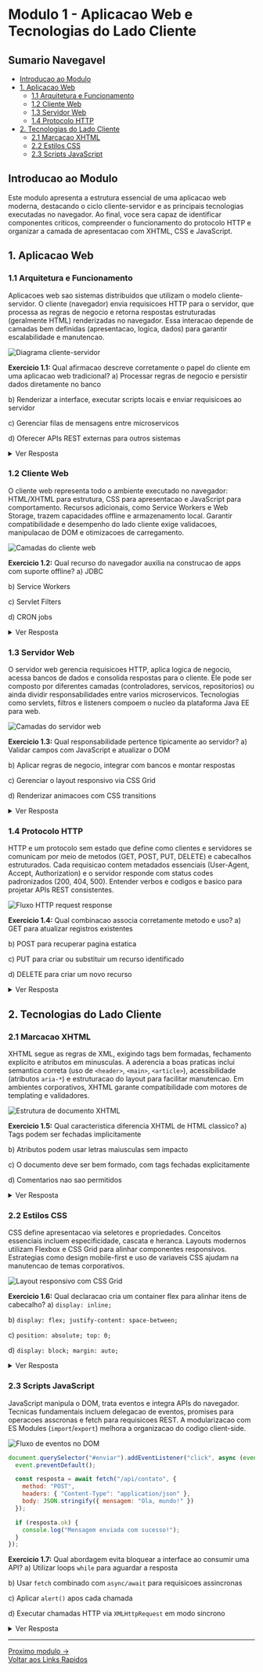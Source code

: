 # Modulo 1 - Aplicacao Web e Tecnologias do Lado Cliente

## Sumario Navegavel
- [Introducao ao Modulo](#introducao-ao-modulo)
- [1. Aplicacao Web](#1-aplicacao-web)
  - [1.1 Arquitetura e Funcionamento](#11-arquitetura-e-funcionamento)
  - [1.2 Cliente Web](#12-cliente-web)
  - [1.3 Servidor Web](#13-servidor-web)
  - [1.4 Protocolo HTTP](#14-protocolo-http)
- [2. Tecnologias do Lado Cliente](#2-tecnologias-do-lado-cliente)
  - [2.1 Marcacao XHTML](#21-marcacao-xhtml)
  - [2.2 Estilos CSS](#22-estilos-css)
  - [2.3 Scripts JavaScript](#23-scripts-javascript)

## Introducao ao Modulo
Este modulo apresenta a estrutura essencial de uma aplicacao web moderna, destacando o ciclo cliente-servidor e as principais tecnologias executadas no navegador. Ao final, voce sera capaz de identificar componentes criticos, compreender o funcionamento do protocolo HTTP e organizar a camada de apresentacao com XHTML, CSS e JavaScript.

## 1. Aplicacao Web

### 1.1 Arquitetura e Funcionamento
Aplicacoes web sao sistemas distribuidos que utilizam o modelo cliente-servidor. O cliente (navegador) envia requisicoes HTTP para o servidor, que processa as regras de negocio e retorna respostas estruturadas (geralmente HTML) renderizadas no navegador. Essa interacao depende de camadas bem definidas (apresentacao, logica, dados) para garantir escalabilidade e manutencao.

![Diagrama cliente-servidor](../imagens/diagrama_cliente_servidor.svg)

**Exercicio 1.1:** Qual afirmacao descreve corretamente o papel do cliente em uma aplicacao web tradicional?
a) Processar regras de negocio e persistir dados diretamente no banco

b) Renderizar a interface, executar scripts locais e enviar requisicoes ao servidor

c) Gerenciar filas de mensagens entre microservicos

d) Oferecer APIs REST externas para outros sistemas

<details>
<summary>Ver Resposta</summary>

**Resposta:** b) Renderizar a interface, executar scripts locais e enviar requisicoes ao servidor

**Explicacao:** O cliente (navegador) recebe a resposta do servidor, renderiza a interface e executa scripts fornecidos, alem de iniciar novas requisicoes. As regras de negocio e persistencia normalmente permanecem no servidor.
</details>

### 1.2 Cliente Web
O cliente web representa todo o ambiente executado no navegador: HTML/XHTML para estrutura, CSS para apresentacao e JavaScript para comportamento. Recursos adicionais, como Service Workers e Web Storage, trazem capacidades offline e armazenamento local. Garantir compatibilidade e desempenho do lado cliente exige validacoes, manipulacao de DOM e otimizacoes de carregamento.

![Camadas do cliente web](../imagens/componentes_cliente_web.svg)

**Exercicio 1.2:** Qual recurso do navegador auxilia na construcao de apps com suporte offline?
a) JDBC

b) Service Workers

c) Servlet Filters

d) CRON jobs

<details>
<summary>Ver Resposta</summary>

**Resposta:** b) Service Workers

**Explicacao:** Service Workers interceptam requisicoes, permitem cache customizado e operacoes offline. JDBC e Servlet Filters residem no servidor, enquanto CRON jobs automatizam rotinas em ambientes de backend.
</details>

### 1.3 Servidor Web
O servidor web gerencia requisicoes HTTP, aplica logica de negocio, acessa bancos de dados e consolida respostas para o cliente. Ele pode ser composto por diferentes camadas (controladores, servicos, repositorios) ou ainda dividir responsabilidades entre varios microservicos. Tecnologias como servlets, filtros e listeners compoem o nucleo da plataforma Java EE para web.

![Camadas do servidor web](../imagens/componentes_servidor_web.svg)

**Exercicio 1.3:** Qual responsabilidade pertence tipicamente ao servidor?
a) Validar campos com JavaScript e atualizar o DOM

b) Aplicar regras de negocio, integrar com bancos e montar respostas

c) Gerenciar o layout responsivo via CSS Grid

d) Renderizar animacoes com CSS transitions

<details>
<summary>Ver Resposta</summary>

**Resposta:** b) Aplicar regras de negocio, integrar com bancos e montar respostas

**Explicacao:** O servidor centraliza regras de negocio e integra fontes de dados antes de retornar a resposta ao cliente. Manipulacao de DOM e layout sao tarefas tipicamente do lado cliente.
</details>

### 1.4 Protocolo HTTP
HTTP e um protocolo sem estado que define como clientes e servidores se comunicam por meio de metodos (GET, POST, PUT, DELETE) e cabecalhos estruturados. Cada requisicao contem metadados essenciais (User-Agent, Accept, Authorization) e o servidor responde com status codes padronizados (200, 404, 500). Entender verbos e codigos e basico para projetar APIs REST consistentes.

![Fluxo HTTP request response](../imagens/fluxo_http_request_response.svg)

**Exercicio 1.4:** Qual combinacao associa corretamente metodo e uso?
a) GET para atualizar registros existentes

b) POST para recuperar pagina estatica

c) PUT para criar ou substituir um recurso identificado

d) DELETE para criar um novo recurso

<details>
<summary>Ver Resposta</summary>

**Resposta:** c) PUT para criar ou substituir um recurso identificado

**Explicacao:** PUT e idempotente e serve para criar/substituir um recurso com identificador conhecido. GET recupera dados, POST cria submissao/processamento sem idempotencia e DELETE remove recursos.
</details>

## 2. Tecnologias do Lado Cliente

### 2.1 Marcacao XHTML
XHTML segue as regras de XML, exigindo tags bem formadas, fechamento explicito e atributos em minusculas. A aderencia a boas praticas inclui semantica correta (uso de `<header>`, `<main>`, `<article>`), acessibilidade (atributos `aria-*`) e estruturacao do layout para facilitar manutencao. Em ambientes corporativos, XHTML garante compatibilidade com motores de templating e validadores.

![Estrutura de documento XHTML](../imagens/estrutura_xhtml_documento.svg)

**Exercicio 1.5:** Qual caracteristica diferencia XHTML de HTML classico?
a) Tags podem ser fechadas implicitamente

b) Atributos podem usar letras maiusculas sem impacto

c) O documento deve ser bem formado, com tags fechadas explicitamente

d) Comentarios nao sao permitidos

<details>
<summary>Ver Resposta</summary>

**Resposta:** c) O documento deve ser bem formado, com tags fechadas explicitamente

**Explicacao:** XHTML segue as regras XML, exigindo fechamento explicito e estrutura bem formada. HTML classico tolera tags abertas ou atributos em maiusculas.
</details>

### 2.2 Estilos CSS
CSS define apresentacao via seletores e propriedades. Conceitos essenciais incluem especificidade, cascata e heranca. Layouts modernos utilizam Flexbox e CSS Grid para alinhar componentes responsivos. Estrategias como design mobile-first e uso de variaveis CSS ajudam na manutencao de temas corporativos.

![Layout responsivo com CSS Grid](../imagens/layout_css_grid.svg)

**Exercicio 1.6:** Qual declaracao cria um container flex para alinhar itens de cabecalho?
a) `display: inline;`

b) `display: flex; justify-content: space-between;`

c) `position: absolute; top: 0;`

d) `display: block; margin: auto;`

<details>
<summary>Ver Resposta</summary>

**Resposta:** b) `display: flex; justify-content: space-between;`

**Explicacao:** Flexbox posiciona itens em linha e `justify-content: space-between` distribui espaco residual entre elementos. As outras opcoes nao criam alinhamento flexivel equivalente.
</details>

### 2.3 Scripts JavaScript
JavaScript manipula o DOM, trata eventos e integra APIs do navegador. Tecnicas fundamentais incluem delegacao de eventos, promises para operacoes asscronas e fetch para requisicoes REST. A modularizacao com ES Modules (`import`/`export`) melhora a organizacao do codigo client-side.

![Fluxo de eventos no DOM](../imagens/fluxo_evento_dom.svg)

```javascript
document.querySelector("#enviar").addEventListener("click", async (event) => {
  event.preventDefault();

  const resposta = await fetch("/api/contato", {
    method: "POST",
    headers: { "Content-Type": "application/json" },
    body: JSON.stringify({ mensagem: "Ola, mundo!" })
  });

  if (resposta.ok) {
    console.log("Mensagem enviada com sucesso!");
  }
});
```

**Exercicio 1.7:** Qual abordagem evita bloquear a interface ao consumir uma API?
a) Utilizar loops `while` para aguardar a resposta

b) Usar `fetch` combinado com `async/await` para requisicoes assincronas

c) Aplicar `alert()` apos cada chamada

d) Executar chamadas HTTP via `XMLHttpRequest` em modo sincrono

<details>
<summary>Ver Resposta</summary>

**Resposta:** b) Usar `fetch` combinado com `async/await` para requisicoes assincronas

**Explicacao:** `fetch` e `async/await` tratam chamadas assincronas mantendo a interface responsiva. Loops de espera ou requisicoes sincronas bloqueiam a thread principal.
</details>

---

[Proximo modulo ->](modulo_02_servlets.md)  
[Voltar aos Links Rapidos](../README.md#links-rapidos)
